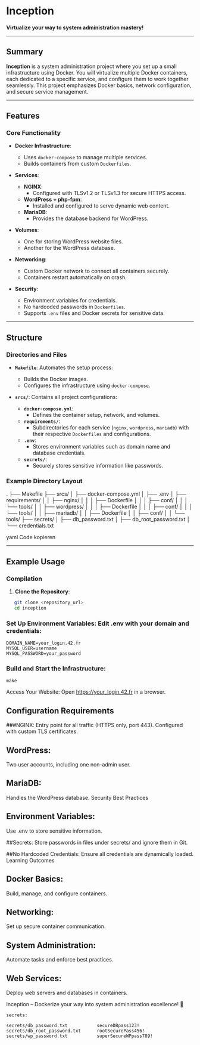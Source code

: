 # Inception

**Virtualize your way to system administration mastery!**

---

## Summary

**Inception** is a system administration project where you set up a small infrastructure using Docker. You will virtualize multiple Docker containers, each dedicated to a specific service, and configure them to work together seamlessly. This project emphasizes Docker basics, network configuration, and secure service management.

---

## Features

### Core Functionality

- **Docker Infrastructure**:
  - Uses `docker-compose` to manage multiple services.
  - Builds containers from custom `Dockerfiles`.

- **Services**:
  - **NGINX**:
    - Configured with TLSv1.2 or TLSv1.3 for secure HTTPS access.
  - **WordPress + php-fpm**:
    - Installed and configured to serve dynamic web content.
  - **MariaDB**:
    - Provides the database backend for WordPress.

- **Volumes**:
  - One for storing WordPress website files.
  - Another for the WordPress database.

- **Networking**:
  - Custom Docker network to connect all containers securely.
  - Containers restart automatically on crash.

- **Security**:
  - Environment variables for credentials.
  - No hardcoded passwords in `Dockerfiles`.
  - Supports `.env` files and Docker secrets for sensitive data.

---

## Structure

### Directories and Files

- **`Makefile`**:
  Automates the setup process:
  - Builds the Docker images.
  - Configures the infrastructure using `docker-compose`.

- **`srcs/`**:
  Contains all project configurations:
  - **`docker-compose.yml`**:
    - Defines the container setup, network, and volumes.
  - **`requirements/`**:
    - Subdirectories for each service (`nginx`, `wordpress`, `mariadb`) with their respective `Dockerfiles` and configurations.
  - **`.env`**:
    - Stores environment variables such as domain name and database credentials.
  - **`secrets/`**:
    - Securely stores sensitive information like passwords.

### Example Directory Layout

. ├── Makefile ├── srcs/ │ ├── docker-compose.yml │ ├── .env │ ├── requirements/ │ │ ├── nginx/ │ │ │ ├── Dockerfile │ │ │ ├── conf/ │ │ │ └── tools/ │ │ ├── wordpress/ │ │ │ ├── Dockerfile │ │ │ ├── conf/ │ │ │ └── tools/ │ │ ├── mariadb/ │ │ ├── Dockerfile │ │ ├── conf/ │ │ └── tools/ ├── secrets/ │ ├── db_password.txt │ ├── db_root_password.txt │ └── credentials.txt

yaml
Code kopieren

---

## Example Usage

### Compilation

1. **Clone the Repository**:
```bash
   git clone <repository_url>
   cd inception
```

### Set Up Environment Variables: Edit .env with your domain and credentials:

```
DOMAIN_NAME=your_login.42.fr
MYSQL_USER=username
MYSQL_PASSWORD=your_password
```

### Build and Start the Infrastructure:

```
make
```

Access Your Website: Open https://your_login.42.fr in a browser.

## Configuration Requirements
###NGINX:
Entry point for all traffic (HTTPS only, port 443).
Configured with custom TLS certificates.

## WordPress:
Two user accounts, including one non-admin user.

## MariaDB:
Handles the WordPress database.
Security Best Practices

## Environment Variables:
Use .env to store sensitive information.

##Secrets:
Store passwords in files under secrets/ and ignore them in Git.

##No Hardcoded Credentials:
Ensure all credentials are dynamically loaded.
Learning Outcomes

## Docker Basics:
Build, manage, and configure containers.

## Networking:
Set up secure container communication.

## System Administration:
Automate tasks and enforce best practices.

## Web Services:
Deploy web servers and databases in containers.

Inception – Dockerize your way into system administration excellence! 🚀


```
secrets:

secrets/db_password.txt           secureDBpass123!
secrets/db_root_password.txt      rootSecurePass456!
secrets/wp_password.txt           superSecureWPpass789!
```


